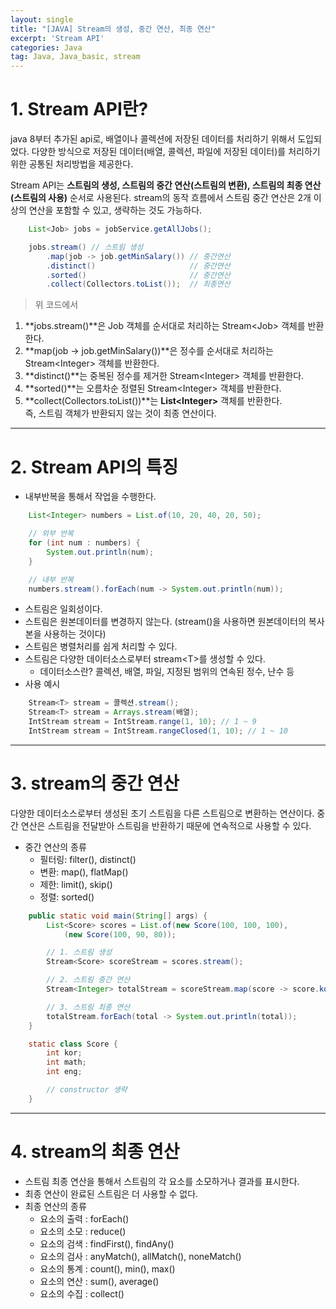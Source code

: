 ```yaml
---
layout: single
title: "[JAVA] Stream의 생성, 중간 연산, 최종 연산"
excerpt: 'Stream API'
categories: Java
tag: Java, Java_basic, stream
---
```


# **1. Stream API란?**

java 8부터 추가된 api로, 배열이나 콜렉션에 저장된 데이터를 처리하기 위해서 도입되었다. 다양한 방식으로 저장된 데이터(배열, 콜렉션, 파일에 저장된 데이터)를 처리하기 위한 공통된 처리방법을 제공한다.


Stream API는 **스트림의 생성, 스트림의 중간 연산(스트림의 변환), 스트림의 최종 연산(스트림의 사용)** 순서로 사용된다. stream의 동작 흐름에서 스트림 중간 연산은 2개 이상의 연산을 포함할 수 있고, 생략하는 것도 가능하다.

```java
    List<Job> jobs = jobService.getAllJobs();

    jobs.stream() // 스트림 생성
        .map(job -> job.getMinSalary()) // 중간연산
        .distinct()                     // 중간연산
        .sorted()                       // 중간연산
        .collect(Collectors.toList());  // 최종연산
```
> 위 코드에서
1. **jobs.stream()**은 Job 객체를 순서대로 처리하는 Stream\<Job> 객체를 반환한다. 
2. **map(job -> job.getMinSalary())**은 정수를 순서대로 처리하는 Stream\<Integer> 객체를 반환한다. 
3. **distinct()**는 중복된 정수를 제거한 Stream\<Integer> 객체를 반환한다. 
4. **sorted()**는 오름차순 정렬된 Stream\<Integer> 객체를 반환한다.
5. **collect(Collectors.toList())**는 **List\<Integer>** 객체를 반환한다. <br> 즉, 스트림 객체가 반환되지 않는 것이 최종 연산이다.

---

# **2. Stream API의 특징**

- 내부반복을 통해서 작업을 수행한다.

```java
    List<Integer> numbers = List.of(10, 20, 40, 20, 50);

    // 외부 반복
    for (int num : numbers) {
        System.out.println(num);
    }

    // 내부 반복
    numbers.stream().forEach(num -> System.out.println(num));
```

- 스트림은 일회성이다.
- 스트림은 원본데이터를 변경하지 않는다. (stream()을 사용하면 원본데이터의 복사본을 사용하는 것이다)
- 스트림은 병렬처리를 쉽게 처리할 수 있다.
- 스트림은 다양한 데이터소스로부터 stream\<T>를 생성할 수 있다.
    - 데이터소스란? 콜렉션, 배열, 파일, 지정된 범위의 연속된 정수, 난수 등
- 사용 예시
```java
    Stream<T> stream = 콜렉션.stream();
    Stream<T> stream = Arrays.stream(배열);
    IntStream stream = IntStream.range(1, 10); // 1 ~ 9 
    IntStream stream = IntStream.rangeClosed(1, 10); // 1 ~ 10
```

---

# **3. stream의 중간 연산**

다양한 데이터소스로부터 생성된 초기 스트림을 다른 스트림으로 변환하는 연산이다. 중간 연산은 스트림을 전달받아 스트림을 반환하기 때문에 연속적으로 사용할 수 있다.

- 중간 연산의 종류
    - 필터링: filter(), distinct()
    - 변환: map(), flatMap()
    - 제한: limit(), skip()
    - 정렬: sorted()

```java
    public static void main(String[] args) {
        List<Score> scores = List.of(new Score(100, 100, 100), 
            (new Score(100, 90, 80));

        // 1. 스트림 생성
        Stream<Score> scoreStream = scores.stream();

        // 2. 스트림 중간 연산
        Stream<Integer> totalStream = scoreStream.map(score -> score.kor + score.eng + score.math);

        // 3. 스트림 최종 연산
        totalStream.forEach(total -> System.out.println(total));
    }

    static class Score {
        int kor;
        int math;
        int eng;

        // constructor 생략
    }
```

---

# **4. stream의 최종 연산**
- 스트림 최종 연산을 통해서 스트림의 각 요소를 소모하거나 결과를 표시한다.
- 최종 연산이 완료된 스트림은 더 사용할 수 없다.
- 최종 연산의 종류
    - 요소의 출력 : forEach()
    - 요소의 소모 : reduce()
    - 요소의 검색 : findFirst(), findAny()
    - 요소의 검사 : anyMatch(), allMatch(), noneMatch()
    - 요소의 통계 : count(), min(), max()
    - 요소의 연산 : sum(), average()
    - 요소의 수집 : collect()